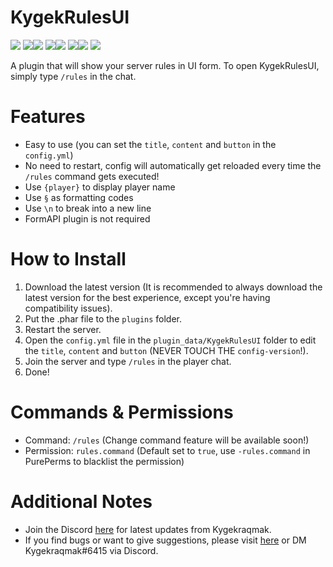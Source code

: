 # KygekRulesUI

[![](https://poggit.pmmp.io/shield.state/KygekRulesUI)](https://poggit.pmmp.io/p/KygekRulesUI)
<a href="https://poggit.pmmp.io/p/KygekRulesUI"><img src="https://poggit.pmmp.io/shield.state/KygekRulesUI"></a>[![](https://poggit.pmmp.io/shield.api/KygekRulesUI)](https://poggit.pmmp.io/p/KygekRulesUI)
<a href="https://poggit.pmmp.io/p/KygekRulesUI"><img src="https://poggit.pmmp.io/shield.api/KygekRulesUI"></a>[![](https://poggit.pmmp.io/shield.dl.total/KygekRulesUI)](https://poggit.pmmp.io/p/KygekRulesUI)
<a href="https://poggit.pmmp.io/p/KygekRulesUI"><img src="https://poggit.pmmp.io/shield.dl.total/KygekRulesUI"></a>[![](https://poggit.pmmp.io/shield.dl/KygekRulesUI)](https://poggit.pmmp.io/p/KygekRulesUI)
<a href="https://poggit.pmmp.io/p/KygekRulesUI"><img src="https://poggit.pmmp.io/shield.dl/KygekRulesUI"></a>

A plugin that will show your server rules in UI form. To open KygekRulesUI, simply type `/rules` in the chat.

# Features

- Easy to use (you can set the `title`, `content` and `button` in the `config.yml`)
- No need to restart, config will automatically get reloaded every time the `/rules` command gets executed!
- Use `{player}` to display player name
- Use `§` as formatting codes
- Use `\n` to break into a new line
- FormAPI plugin is not required

# How to Install

1. Download the latest version (It is recommended to always download the latest version for the best experience, except you're having compatibility issues).
2. Put the .phar file to the `plugins` folder.
3. Restart the server.
4. Open the `config.yml` file in the `plugin_data/KygekRulesUI` folder to edit the `title`, `content` and `button` (NEVER TOUCH THE `config-version`!).
5. Join the server and type `/rules` in the player chat.
6. Done!

# Commands & Permissions

- Command: `/rules` (Change command feature will be available soon!)
- Permission: `rules.command` (Default set to `true`, use `-rules.command` in PurePerms to blacklist the permission)

# Additional Notes

- Join the Discord <a href="https://discord.gg/CXtqUZv">here</a> for latest updates from Kygekraqmak.
- If you find bugs or want to give suggestions, please visit <a href="https://github.com/Kygekraqmak/KygekRulesUI/issues">here</a> or DM Kygekraqmak#6415 via Discord.
